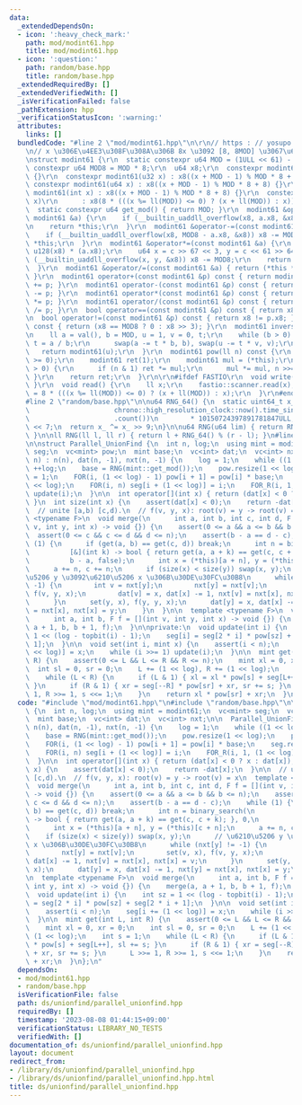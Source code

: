 ```yaml
---
data:
  _extendedDependsOn:
  - icon: ':heavy_check_mark:'
    path: mod/modint61.hpp
    title: mod/modint61.hpp
  - icon: ':question:'
    path: random/base.hpp
    title: random/base.hpp
  _extendedRequiredBy: []
  _extendedVerifiedWith: []
  _isVerificationFailed: false
  _pathExtension: hpp
  _verificationStatusIcon: ':warning:'
  attributes:
    links: []
  bundledCode: "#line 2 \"mod/modint61.hpp\"\n\r\n// https : // yosupo.hatenablog.com/entry/2023/08/06/181942\r\
    \n// x \u306E\u4EE3\u308F\u308A\u306B 8x \u3092 [8, 8MOD] \u3067\u6301\u3064\r\
    \nstruct modint61 {\r\n  static constexpr u64 MOD = (1ULL << 61) - 1;\r\n  static\
    \ constexpr u64 MOD8 = MOD * 8;\r\n  u64 x8;\r\n  constexpr modint61() : x8(MOD8)\
    \ {}\r\n  constexpr modint61(u32 x) : x8((x + MOD - 1) % MOD * 8 + 8) {}\r\n \
    \ constexpr modint61(u64 x) : x8((x + MOD - 1) % MOD * 8 + 8) {}\r\n  constexpr\
    \ modint61(int x) : x8((x + MOD - 1) % MOD * 8 + 8) {}\r\n  constexpr modint61(ll\
    \ x)\r\n      : x8(8 * (((x %= ll(MOD)) <= 0) ? (x + ll(MOD)) : x)) {}\r\n\r\n\
    \  static constexpr u64 get_mod() { return MOD; }\r\n  modint61 &operator+=(const\
    \ modint61 &a) {\r\n    if (__builtin_uaddll_overflow(x8, a.x8, &x8)) x8 -= MOD8;\r\
    \n    return *this;\r\n  }\r\n  modint61 &operator-=(const modint61 &a) {\r\n\
    \    if (__builtin_uaddll_overflow(x8, MOD8 - a.x8, &x8)) x8 -= MOD8;\r\n    return\
    \ *this;\r\n  }\r\n  modint61 &operator*=(const modint61 &a) {\r\n    u128 c =\
    \ u128(x8) * (a.x8);\r\n    u64 x = c >> 67 << 3, y = c << 61 >> 64;\r\n    if\
    \ (__builtin_uaddll_overflow(x, y, &x8)) x8 -= MOD8;\r\n    return *this;\r\n\
    \  }\r\n  modint61 &operator/=(const modint61 &a) { return (*this *= a.inverse());\
    \ }\r\n  modint61 operator+(const modint61 &p) const { return modint61(*this)\
    \ += p; }\r\n  modint61 operator-(const modint61 &p) const { return modint61(*this)\
    \ -= p; }\r\n  modint61 operator*(const modint61 &p) const { return modint61(*this)\
    \ *= p; }\r\n  modint61 operator/(const modint61 &p) const { return modint61(*this)\
    \ /= p; }\r\n  bool operator==(const modint61 &p) const { return x8 == p.x8; }\r\
    \n  bool operator!=(const modint61 &p) const { return x8 != p.x8; }\r\n  u64 val()\
    \ const { return (x8 == MOD8 ? 0 : x8 >> 3); }\r\n  modint61 inverse() const {\r\
    \n    ll a = val(), b = MOD, u = 1, v = 0, t;\r\n    while (b > 0) {\r\n     \
    \ t = a / b;\r\n      swap(a -= t * b, b), swap(u -= t * v, v);\r\n    }\r\n \
    \   return modint61(u);\r\n  }\r\n  modint61 pow(ll n) const {\r\n    assert(n\
    \ >= 0);\r\n    modint61 ret(1);\r\n    modint61 mul = (*this);\r\n    while (n\
    \ > 0) {\r\n      if (n & 1) ret *= mul;\r\n      mul *= mul, n >>= 1;\r\n   \
    \ }\r\n    return ret;\r\n  }\r\n\r\n#ifdef FASTIO\r\n  void write() { fastio::printer.write(val());\
    \ }\r\n  void read() {\r\n    ll x;\r\n    fastio::scanner.read(x);\r\n    x8\
    \ = 8 * (((x %= ll(MOD)) <= 0) ? (x + ll(MOD)) : x);\r\n  }\r\n#endif\r\n};\n\
    #line 2 \"random/base.hpp\"\n\nu64 RNG_64() {\n  static uint64_t x_\n      = uint64_t(chrono::duration_cast<chrono::nanoseconds>(\n\
    \                     chrono::high_resolution_clock::now().time_since_epoch())\n\
    \                     .count())\n        * 10150724397891781847ULL;\n  x_ ^= x_\
    \ << 7;\n  return x_ ^= x_ >> 9;\n}\n\nu64 RNG(u64 lim) { return RNG_64() % lim;\
    \ }\n\nll RNG(ll l, ll r) { return l + RNG_64() % (r - l); }\n#line 3 \"ds/unionfind/parallel_unionfind.hpp\"\
    \n\nstruct Parallel_UnionFind {\n  int n, log;\n  using mint = modint61;\n  vc<mint>\
    \ seg;\n  vc<mint> pow;\n  mint base;\n  vc<int> dat;\n  vc<int> nxt;\n\n  Parallel_UnionFind(int\
    \ n) : n(n), dat(n, -1), nxt(n, -1) {\n    log = 1;\n    while ((1 << log) < n)\
    \ ++log;\n    base = RNG(mint::get_mod());\n    pow.resize(1 << log);\n    pow[0]\
    \ = 1;\n    FOR(i, (1 << log) - 1) pow[i + 1] = pow[i] * base;\n    seg.resize(2\
    \ << log);\n    FOR(i, n) seg[i + (1 << log)] = i;\n    FOR_R(i, 1, (1 << log))\
    \ update(i);\n  }\n\n  int operator[](int x) { return (dat[x] < 0 ? x : dat[x]);\
    \ }\n  int size(int x) {\n    assert(dat[x] < 0);\n    return -dat[x];\n  }\n\n\
    \  // unite [a,b) [c,d).\n  // f(v, y, x): root(v) = y -> root(v) = x\n  template\
    \ <typename F>\n  void merge(\n      int a, int b, int c, int d, F f = [](int\
    \ v, int y, int x) -> void {}) {\n    assert(0 <= a && a <= b && b <= n);\n  \
    \  assert(0 <= c && c <= d && d <= n);\n    assert(b - a == d - c);\n    while\
    \ (1) {\n      if (get(a, b) == get(c, d)) break;\n      int n = binary_search(\n\
    \          [&](int k) -> bool { return get(a, a + k) == get(c, c + k); }, 0,\n\
    \          b - a, false);\n      int x = (*this)[a + n], y = (*this)[c + n];\n\
    \      a += n, c += n;\n      if (size(x) < size(y)) swap(x, y);\n      // \u6210\
    \u5206 y \u3092\u6210\u5206 x \u306B\u30DE\u30FC\u30B8\n      while (nxt[y] !=\
    \ -1) {\n        int v = nxt[y];\n        nxt[y] = nxt[v];\n        set(v, x),\
    \ f(v, y, x);\n        dat[v] = x, dat[x] -= 1, nxt[v] = nxt[x], nxt[x] = v;\n\
    \      }\n      set(y, x), f(y, y, x);\n      dat[y] = x, dat[x] -= 1, nxt[y]\
    \ = nxt[x], nxt[x] = y;\n    }\n  }\n\n  template <typename F>\n  void merge(\n\
    \      int a, int b, F f = [](int v, int y, int x) -> void {}) {\n    merge(a,\
    \ a + 1, b, b + 1, f);\n  }\n\nprivate:\n  void update(int i) {\n    int sz =\
    \ 1 << (log - topbit(i) - 1);\n    seg[i] = seg[2 * i] * pow[sz] + seg[2 * i +\
    \ 1];\n  }\n\n  void set(int i, mint x) {\n    assert(i < n);\n    seg[i += (1\
    \ << log)] = x;\n    while (i >>= 1) update(i);\n  }\n\n  mint get(int L, int\
    \ R) {\n    assert(0 <= L && L <= R && R <= n);\n    mint xl = 0, xr = 0;\n  \
    \  int sl = 0, sr = 0;\n    L += (1 << log), R += (1 << log);\n    int s = 1;\n\
    \    while (L < R) {\n      if (L & 1) { xl = xl * pow[s] + seg[L++], sl += s;\
    \ }\n      if (R & 1) { xr = seg[--R] * pow[sr] + xr, sr += s; }\n      L >>=\
    \ 1, R >>= 1, s <<= 1;\n    }\n    return xl * pow[sr] + xr;\n  }\n};\n"
  code: "#include \"mod/modint61.hpp\"\n#include \"random/base.hpp\"\n\nstruct Parallel_UnionFind\
    \ {\n  int n, log;\n  using mint = modint61;\n  vc<mint> seg;\n  vc<mint> pow;\n\
    \  mint base;\n  vc<int> dat;\n  vc<int> nxt;\n\n  Parallel_UnionFind(int n) :\
    \ n(n), dat(n, -1), nxt(n, -1) {\n    log = 1;\n    while ((1 << log) < n) ++log;\n\
    \    base = RNG(mint::get_mod());\n    pow.resize(1 << log);\n    pow[0] = 1;\n\
    \    FOR(i, (1 << log) - 1) pow[i + 1] = pow[i] * base;\n    seg.resize(2 << log);\n\
    \    FOR(i, n) seg[i + (1 << log)] = i;\n    FOR_R(i, 1, (1 << log)) update(i);\n\
    \  }\n\n  int operator[](int x) { return (dat[x] < 0 ? x : dat[x]); }\n  int size(int\
    \ x) {\n    assert(dat[x] < 0);\n    return -dat[x];\n  }\n\n  // unite [a,b)\
    \ [c,d).\n  // f(v, y, x): root(v) = y -> root(v) = x\n  template <typename F>\n\
    \  void merge(\n      int a, int b, int c, int d, F f = [](int v, int y, int x)\
    \ -> void {}) {\n    assert(0 <= a && a <= b && b <= n);\n    assert(0 <= c &&\
    \ c <= d && d <= n);\n    assert(b - a == d - c);\n    while (1) {\n      if (get(a,\
    \ b) == get(c, d)) break;\n      int n = binary_search(\n          [&](int k)\
    \ -> bool { return get(a, a + k) == get(c, c + k); }, 0,\n          b - a, false);\n\
    \      int x = (*this)[a + n], y = (*this)[c + n];\n      a += n, c += n;\n  \
    \    if (size(x) < size(y)) swap(x, y);\n      // \u6210\u5206 y \u3092\u6210\u5206\
    \ x \u306B\u30DE\u30FC\u30B8\n      while (nxt[y] != -1) {\n        int v = nxt[y];\n\
    \        nxt[y] = nxt[v];\n        set(v, x), f(v, y, x);\n        dat[v] = x,\
    \ dat[x] -= 1, nxt[v] = nxt[x], nxt[x] = v;\n      }\n      set(y, x), f(y, y,\
    \ x);\n      dat[y] = x, dat[x] -= 1, nxt[y] = nxt[x], nxt[x] = y;\n    }\n  }\n\
    \n  template <typename F>\n  void merge(\n      int a, int b, F f = [](int v,\
    \ int y, int x) -> void {}) {\n    merge(a, a + 1, b, b + 1, f);\n  }\n\nprivate:\n\
    \  void update(int i) {\n    int sz = 1 << (log - topbit(i) - 1);\n    seg[i]\
    \ = seg[2 * i] * pow[sz] + seg[2 * i + 1];\n  }\n\n  void set(int i, mint x) {\n\
    \    assert(i < n);\n    seg[i += (1 << log)] = x;\n    while (i >>= 1) update(i);\n\
    \  }\n\n  mint get(int L, int R) {\n    assert(0 <= L && L <= R && R <= n);\n\
    \    mint xl = 0, xr = 0;\n    int sl = 0, sr = 0;\n    L += (1 << log), R +=\
    \ (1 << log);\n    int s = 1;\n    while (L < R) {\n      if (L & 1) { xl = xl\
    \ * pow[s] + seg[L++], sl += s; }\n      if (R & 1) { xr = seg[--R] * pow[sr]\
    \ + xr, sr += s; }\n      L >>= 1, R >>= 1, s <<= 1;\n    }\n    return xl * pow[sr]\
    \ + xr;\n  }\n};\n"
  dependsOn:
  - mod/modint61.hpp
  - random/base.hpp
  isVerificationFile: false
  path: ds/unionfind/parallel_unionfind.hpp
  requiredBy: []
  timestamp: '2023-08-08 01:44:15+09:00'
  verificationStatus: LIBRARY_NO_TESTS
  verifiedWith: []
documentation_of: ds/unionfind/parallel_unionfind.hpp
layout: document
redirect_from:
- /library/ds/unionfind/parallel_unionfind.hpp
- /library/ds/unionfind/parallel_unionfind.hpp.html
title: ds/unionfind/parallel_unionfind.hpp
---
```

